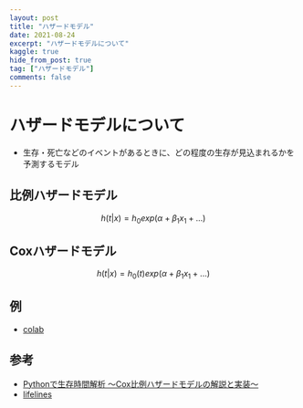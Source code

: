 ```yaml
---
layout: post
title: "ハザードモデル"
date: 2021-08-24
excerpt: "ハザードモデルについて"
kaggle: true
hide_from_post: true
tag: ["ハザードモデル"]
comments: false
---
```


# ハザードモデルについて
 - 生存・死亡などのイベントがあるときに、どの程度の生存が見込まれるかを予測するモデル

## 比例ハザードモデル

$$
h(t|x) = h_0 exp(\alpha + \beta_1 x_1 + ...)
$$

## Coxハザードモデル

$$
h(t|x) = h_0(t)  exp(\alpha + \beta_1 x_1 + ...)
$$


## 例
 - [colab](https://colab.research.google.com/drive/11SHp_vkoCsRtyLK6Icf-QUCISC0A7UCb?usp=sharing)

## 参考
 - [Pythonで生存時間解析 〜Cox比例ハザードモデルの解説と実装〜](https://qiita.com/roki18d/items/b9aef6e3891e5b3a1f7b)
 - [lifelines](https://lifelines.readthedocs.io/en/latest/lifelines.datasets.html)
